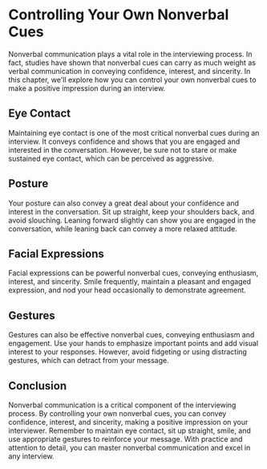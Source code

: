 Controlling Your Own Nonverbal Cues
==================================================================================

Nonverbal communication plays a vital role in the interviewing process. In fact, studies have shown that nonverbal cues can carry as much weight as verbal communication in conveying confidence, interest, and sincerity. In this chapter, we'll explore how you can control your own nonverbal cues to make a positive impression during an interview.

Eye Contact
-----------

Maintaining eye contact is one of the most critical nonverbal cues during an interview. It conveys confidence and shows that you are engaged and interested in the conversation. However, be sure not to stare or make sustained eye contact, which can be perceived as aggressive.

Posture
-------

Your posture can also convey a great deal about your confidence and interest in the conversation. Sit up straight, keep your shoulders back, and avoid slouching. Leaning forward slightly can show you are engaged in the conversation, while leaning back can convey a more relaxed attitude.

Facial Expressions
------------------

Facial expressions can be powerful nonverbal cues, conveying enthusiasm, interest, and sincerity. Smile frequently, maintain a pleasant and engaged expression, and nod your head occasionally to demonstrate agreement.

Gestures
--------

Gestures can also be effective nonverbal cues, conveying enthusiasm and engagement. Use your hands to emphasize important points and add visual interest to your responses. However, avoid fidgeting or using distracting gestures, which can detract from your message.

Conclusion
----------

Nonverbal communication is a critical component of the interviewing process. By controlling your own nonverbal cues, you can convey confidence, interest, and sincerity, making a positive impression on your interviewer. Remember to maintain eye contact, sit up straight, smile, and use appropriate gestures to reinforce your message. With practice and attention to detail, you can master nonverbal communication and excel in any interview.
